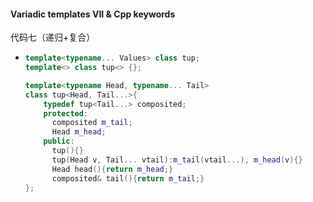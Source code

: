 #### Variadic templates VII & Cpp keywords

代码七（递归+复合）

- ```cpp
  template<typename... Values> class tup;
  template<> class tup<> {};
  
  template<typename Head, typename... Tail>
  class tup<Head, Tail...>{
      typedef tup<Tail...> composited;
      protected:
      	composited m_tail;
      	Head m_head;
      public:
      	tup(){}
      	tup(Head v, Tail... vtail):m_tail(vtail...), m_head(v){}
      	Head head(){return m_head;}
      	composited& tail(){return m_tail;}
  };
  ```

